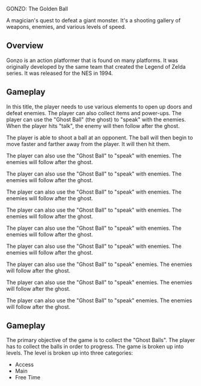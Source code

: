 GONZO: The Golden Ball

A magician's quest to defeat a giant monster. It's a shooting gallery of weapons, enemies, and various levels of speed.

## Overview

Gonzo is an action platformer that is found on many platforms. It was originally developed by the same team that created the Legend of Zelda series. It was released for the NES in 1994.

## Gameplay

In this title, the player needs to use various elements to open up doors and defeat enemies. The player can also collect items and power-ups. The player can use the "Ghost Ball" (the ghost) to "speak" with the enemies. When the player hits "talk", the enemy will then follow after the ghost.

The player is able to shoot a ball at an opponent. The ball will then begin to move faster and farther away from the player. It will then hit them.

The player can also use the "Ghost Ball" to "speak" with enemies. The enemies will follow after the ghost.

The player can also use the "Ghost Ball" to "speak" with enemies. The enemies will follow after the ghost.

The player can also use the "Ghost Ball" to "speak" with enemies. The enemies will follow after the ghost.

The player can also use the "Ghost Ball" to "speak" with enemies. The enemies will follow after the ghost.

The player can also use the "Ghost Ball" to "speak" with enemies. The enemies will follow after the ghost.

The player can also use the "Ghost Ball" to "speak" with enemies. The enemies will follow after the ghost.

The player can also use the "Ghost Ball" to "speak" enemies. The enemies will follow after the ghost.

The player can also use the "Ghost Ball" to "speak" enemies. The enemies will follow after the ghost.

The player can also use the "Ghost Ball" to "speak" enemies. The enemies will follow after the ghost.

## Gameplay

The primary objective of the game is to collect the "Ghost Balls". The player has to collect the balls in order to progress. The game is broken up into levels. The level is broken up into three categories:

*   Access
*   Main
*   Free Time